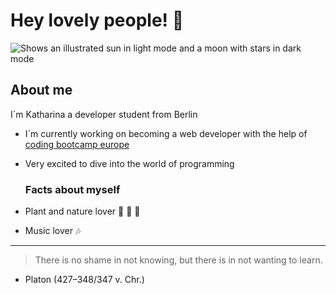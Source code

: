 # Hey lovely people! 👋


<picture>
 <source media="(prefers-color-scheme: dark)" srcset="https://i.pinimg.com/564x/0a/54/2c/0a542c8d821cf8c8346e91e37dc294f2.jpg">
 <source media="(prefers-color-scheme: light)" srcset="https://i.pinimg.com/564x/90/a4/6b/90a46be655ba059d730e0b006592f263.jpg">
 <img alt="Shows an illustrated sun in light mode and a moon with stars in dark mode" src="https://i.pinimg.com/564x/90/a4/6b/90a46be655ba059d730e0b006592f263.jpg">
</picture>


## About me
I´m Katharina a developer student from Berlin
- I´m currently working on becoming a web developer with the help of [coding bootcamp europe](https://www.coding-bootcamps.eu/)
- Very excited to dive into the world of programming

  ### Facts about myself
- Plant and nature lover :seedling: :herb: :rainbow:
- Music lover :notes:
---
>There is no shame in not knowing, but there is in not wanting to learn.
- Platon (427–348/347 v. Chr.)
